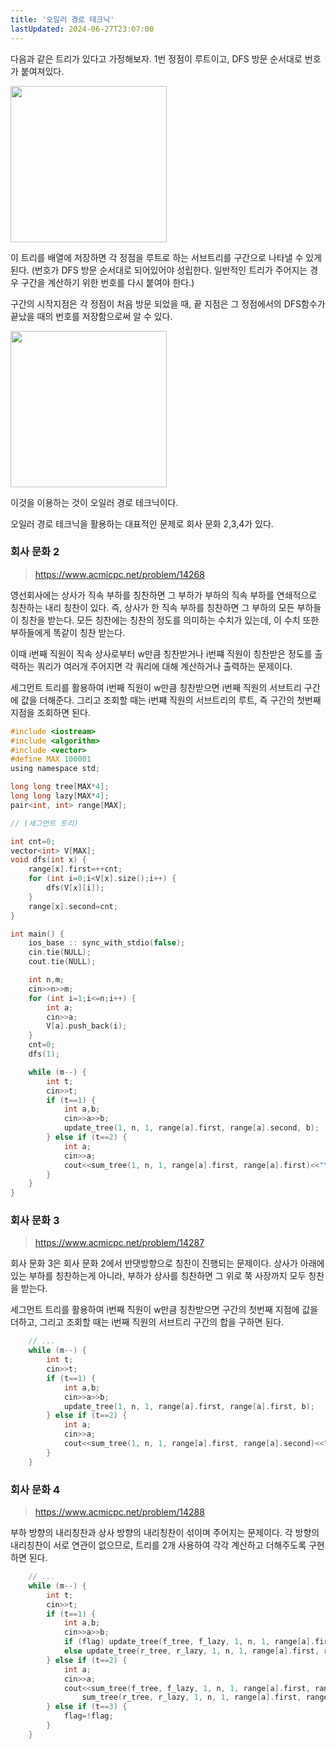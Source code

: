 ```yaml
---
title: '오일러 경로 테크닉'
lastUpdated: 2024-06-27T23:07:00
---
```

다음과 같은 트리가 있다고 가정해보자. 1번 정점이 루트이고, DFS 방문 순서대로 번호가 붙여져있다.

<img src="https://github.com/rlaisqls/TIL/assets/81006587/44175487-7068-41db-8926-e3e4fb207471" style="height: 250px"/>

이 트리를 배열에 저장하면 각 정점을 루트로 하는 서브트리를 구간으로 나타낼 수 있게 된다. (번호가 DFS 방문 순서대로 되어있어야 성립한다. 일반적인 트리가 주어지는 경우 구간을 계산하기 위한 번호를 다시 붙여야 한다.)

구간의 시작지점은 각 정점이 처음 방문 되었을 때, 끝 지점은 그 정점에서의 DFS함수가 끝났을 때의 번호를 저장함으로써 알 수 있다.
 
<img src="https://github.com/rlaisqls/TIL/assets/81006587/159d2794-e1eb-43a9-9147-8963b1dbdf11" style="height: 250px"/>

이것을 이용하는 것이 오일러 경로 테크닉이다.

오일러 경로 테크닉을 활용하는 대표적인 문제로 회사 문화 2,3,4가 있다.

### 회사 문화 2

> https://www.acmicpc.net/problem/14268

영선회사에는 상사가 직속 부하를 칭찬하면 그 부하가 부하의 직속 부하를 연쇄적으로 칭찬하는 내리 칭찬이 있다. 즉, 상사가 한 직속 부하를 칭찬하면 그 부하의 모든 부하들이 칭찬을 받는다. 모든 칭찬에는 칭찬의 정도를 의미하는 수치가 있는데, 이 수치 또한 부하들에게 똑같이 칭찬 받는다.

이때 i번째 직원이 직속 상사로부터 w만큼 칭찬받거나 i번쨰 직원이 칭찬받은 정도를 출력하는 쿼리가 여러개 주어지면 각 쿼리에 대해 계산하거나 출력하는 문제이다.

세그먼트 트리를 활용하여 i번째 직원이 w만큼 칭찬받으면 i번째 직원의 서브트리 구간에 값을 더해준다. 그리고 조회할 때는 i번쨰 직원의 서브트리의 루트, 즉 구간의 첫번째 지점을 조회하면 된다.

```c
#include <iostream>
#include <algorithm>
#include <vector>
#define MAX 100001
using namespace std;

long long tree[MAX*4];
long long lazy[MAX*4];
pair<int, int> range[MAX];

// (세그먼트 트리)

int cnt=0;
vector<int> V[MAX];
void dfs(int x) {
    range[x].first=++cnt;
    for (int i=0;i<V[x].size();i++) {
        dfs(V[x][i]);
    }
    range[x].second=cnt;
}

int main() {
    ios_base :: sync_with_stdio(false);
    cin.tie(NULL);
    cout.tie(NULL);

    int n,m;
    cin>>n>>m;
    for (int i=1;i<=n;i++) {
        int a;
        cin>>a;
        V[a].push_back(i);
    }
    cnt=0;
    dfs(1);

    while (m--) {
        int t;
        cin>>t;
        if (t==1) {
            int a,b;
            cin>>a>>b;
            update_tree(1, n, 1, range[a].first, range[a].second, b);
        } else if (t==2) {
            int a;
            cin>>a;
            cout<<sum_tree(1, n, 1, range[a].first, range[a].first)<<"\n";
        }
    }
}
```

### 회사 문화 3

> https://www.acmicpc.net/problem/14287

회사 문화 3은 회사 문화 2에서 반댓방향으로 칭찬이 진행되는 문제이다. 상사가 아래에 있는 부하를 칭찬하는게 아니라, 부하가 상사를 칭찬하면 그 위로 쭉 사장까지 모두 칭찬을 받는다.

세그먼트 트리를 활용하여 i번째 직원이 w만큼 칭찬받으면 구간의 첫번째 지점에 값을 더하고, 그리고 조회할 때는 i번째 직원의 서브트리 구간의 합을 구하면 된다.

```c
    // ...
    while (m--) {
        int t;
        cin>>t;
        if (t==1) {
            int a,b;
            cin>>a>>b;
            update_tree(1, n, 1, range[a].first, range[a].first, b);
        } else if (t==2) {
            int a;
            cin>>a;
            cout<<sum_tree(1, n, 1, range[a].first, range[a].second)<<"\n";
        }
    }
```

### 회사 문화 4

> https://www.acmicpc.net/problem/14288

부하 방향의 내리칭찬과 상사 방향의 내리칭찬이 섞이며 주어지는 문제이다. 각 방향의 내리칭찬이 서로 연관이 없으므로, 트리를 2개 사용하여 각각 계산하고 더해주도록 구현하면 된다.


```c
    // ...
    while (m--) {
        int t;
        cin>>t;
        if (t==1) {
            int a,b;
            cin>>a>>b;
            if (flag) update_tree(f_tree, f_lazy, 1, n, 1, range[a].first, range[a].second, b);
            else update_tree(r_tree, r_lazy, 1, n, 1, range[a].first, range[a].first, b);
        } else if (t==2) {
            int a;
            cin>>a;
            cout<<sum_tree(f_tree, f_lazy, 1, n, 1, range[a].first, range[a].first) +
                sum_tree(r_tree, r_lazy, 1, n, 1, range[a].first, range[a].second)<<"\n";
        } else if (t==3) {
            flag=!flag;
        }
    }
```